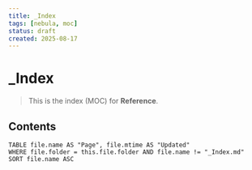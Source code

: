 ```yaml
---
title: _Index
tags: [nebula, moc]
status: draft
created: 2025-08-17
---
```


# _Index

> This is the index (MOC) for **Reference**.

## Contents
```dataview
TABLE file.name AS "Page", file.mtime AS "Updated"
WHERE file.folder = this.file.folder AND file.name != "_Index.md"
SORT file.name ASC
```
